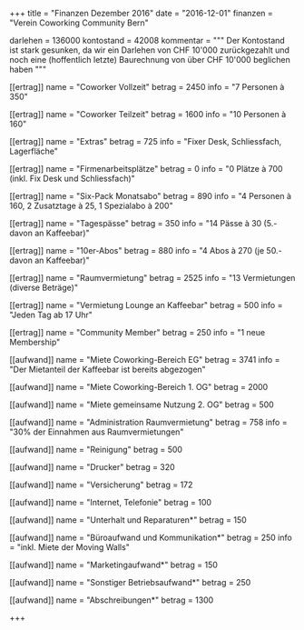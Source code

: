+++
title = "Finanzen Dezember 2016"
date = "2016-12-01"
finanzen = "Verein Coworking Community Bern"

darlehen = 136000
kontostand = 42008
kommentar = """
Der Kontostand ist stark gesunken, da wir ein Darlehen von CHF 10'000 zurückgezahlt
und noch eine (hoffentlich letzte) Baurechnung von über CHF 10'000 beglichen
haben
"""

[[ertrag]]
name = "Coworker Vollzeit"
betrag = 2450
info = "7 Personen à 350"

[[ertrag]]
name = "Coworker Teilzeit"
betrag = 1600
info = "10 Personen à 160"

[[ertrag]]
name = "Extras"
betrag = 725
info = "Fixer Desk, Schliessfach, Lagerfläche"

[[ertrag]]
name = "Firmenarbeitsplätze"
betrag = 0
info = "0 Plätze à 700 (inkl. Fix Desk und Schliessfach)"

[[ertrag]]
name = "Six-Pack Monatsabo"
betrag = 890
info = "4 Personen à 160, 2 Zusatztage à 25, 1 Spezialabo à 200"

[[ertrag]]
name = "Tagespässe"
betrag = 350
info = "14 Pässe à 30 (5.- davon an Kaffeebar)"

[[ertrag]]
name = "10er-Abos"
betrag = 880
info = "4 Abos à 270 (je 50.- davon an Kaffeebar)"

[[ertrag]]
name = "Raumvermietung"
betrag = 2525
info = "13 Vermietungen (diverse Beträge)"

[[ertrag]]
name = "Vermietung Lounge an Kaffeebar"
betrag = 500
info = "Jeden Tag ab 17 Uhr"

[[ertrag]]
name = "Community Member"
betrag = 250
info = "1 neue Membership"


[[aufwand]]
name = "Miete Coworking-Bereich EG"
betrag = 3741
info = "Der Mietanteil der Kaffeebar ist bereits abgezogen"

[[aufwand]]
name = "Miete Coworking-Bereich 1. OG"
betrag = 2000

[[aufwand]]
name = "Miete gemeinsame Nutzung 2. OG"
betrag = 500

[[aufwand]]
name = "Administration Raumvermietung"
betrag = 758
info = "30% der Einnahmen aus Raumvermietungen"

[[aufwand]]
name = "Reinigung"
betrag = 500

[[aufwand]]
name = "Drucker"
betrag = 320

[[aufwand]]
name = "Versicherung"
betrag = 172

[[aufwand]]
name = "Internet, Telefonie"
betrag = 100

[[aufwand]]
name = "Unterhalt und Reparaturen*"
betrag = 150

[[aufwand]]
name = "Büroaufwand und Kommunikation*"
betrag = 250
info = "inkl. Miete der Moving Walls"

[[aufwand]]
name = "Marketingaufwand*"
betrag = 150

[[aufwand]]
name = "Sonstiger Betriebsaufwand*"
betrag = 250

[[aufwand]]
name = "Abschreibungen*"
betrag = 1300

+++
